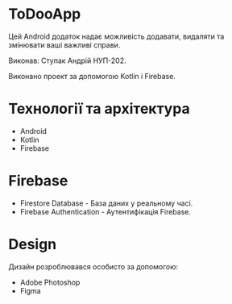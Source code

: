 # ToDooApp
Цей Аndroid додаток надає можливість додавати, видаляти та змінювати ваші важливі справи.

Виконав: Ступак Андрій НУП-202.

Виконано проект за допомогою Kotlin і Firebase.

# Технології та архітектура
* Android
* Kotlin
* Firebase

# Firebase
* Firestore Database - База даних у реальному часі.
* Firebase Authentication - Аутентифікація Firebase.

# Design
Дизайн розроблювався особисто за допомогою:
* Adobe Photoshop
* Figma
